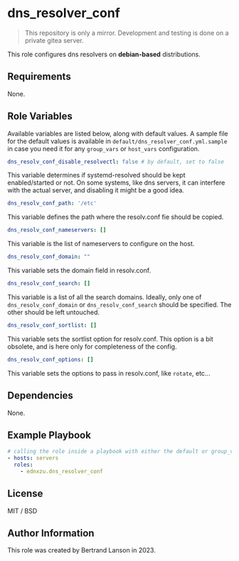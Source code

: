 dns_resolver_conf
=========
> This repository is only a mirror. Development and testing is done on a private gitea server.

This role configures dns resolvers on **debian-based** distributions.

Requirements
------------

None.

Role Variables
--------------
Available variables are listed below, along with default values. A sample file for the default values is available in `default/dns_resolver_conf.yml.sample` in case you need it for any `group_vars` or `host_vars` configuration.

```yaml
dns_resolv_conf_disable_resolvectl: false # by default, set to false
```
This variable determines if systemd-resolved should be kept enabled/started or not. On some systems, like dns servers, it can interfere with the actual server, and disabling it might be a good idea.

```yaml
dns_resolv_conf_path: '/etc'
```
This variable defines the path where the resolv.conf fie should be copied.

```yaml
dns_resolv_conf_nameservers: []
```
This variable is the list of nameservers to configure on the host.

```yaml
dns_resolv_conf_domain: ""
```
This variable sets the domain field in resolv.conf.

```yaml
dns_resolv_conf_search: []
```
This variable is a list of all the search domains. Ideally, only one of `dns_resolv_conf_domain` or `dns_resolv_conf_search` should be specified. The other should be left untouched.

```yaml
dns_resolv_conf_sortlist: []
```
This variable sets the sortlist option for resolv.conf. This option is a bit obsolete, and is here only for completeness of the config.

```yaml
dns_resolv_conf_options: []
```
This variable sets the options to pass in resolv.conf, like `rotate`, etc...

Dependencies
------------

None.

Example Playbook
----------------

```yaml
# calling the role inside a playbook with either the default or group_vars/host_vars
- hosts: servers
  roles:
    - ednxzu.dns_resolver_conf
```

License
-------

MIT / BSD

Author Information
------------------

This role was created by Bertrand Lanson in 2023.

